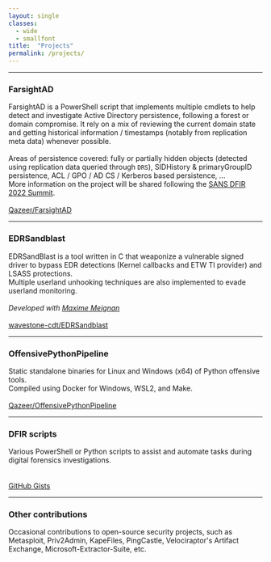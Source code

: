 ```yaml
---
layout: single
classes:
  - wide
  - smallfont
title:  "Projects"
permalink: /projects/
---
```


--------------------------------------------------------------------------------

### FarsightAD

FarsightAD is a PowerShell script that implements multiple cmdlets to
help detect and investigate Active Directory persistence, following a forest or
domain compromise. It rely on a mix of reviewing the current domain state and
getting historical information / timestamps (notably from replication meta
data) whenever possible.​
<br><br> Areas of persistence covered: fully or partially hidden objects
(detected using replication data queried through `DRS`), SIDHistory &
primaryGroupID persistence, ACL / GPO / AD CS / Kerberos based persistence, ...
<br> More information on the project will be shared following the
[SANS DFIR 2022 Summit](https://www.sans.org/cyber-security-training-events/digital-forensics-summit-2022/).
<br><br>
<i class="fab fa-fw fa-github" aria-hidden="true"></i> [Qazeer/FarsightAD](https://github.com/Qazeer/FarsightAD)

--------------------------------------------------------------------------------

### EDRSandblast

EDRSandBlast is a tool written in C that weaponize a vulnerable signed driver
to bypass EDR detections (Kernel callbacks and ETW TI provider) and LSASS
protections. <br>
Multiple userland unhooking techniques are also implemented to evade userland
monitoring.
<br><br> *Developed with [Maxime Meignan](https://twitter.com/th3m4ks)*
<br><br>
<i class="fab fa-fw fa-github" aria-hidden="true"></i> [wavestone-cdt/EDRSandblast](https://github.com/wavestone-cdt/EDRSandblast)

--------------------------------------------------------------------------------

### OffensivePythonPipeline

Static standalone binaries for Linux and Windows (x64) of Python offensive
tools. <br>
Compiled using Docker for Windows, WSL2, and Make.
<br><br>
<i class="fab fa-fw fa-github" aria-hidden="true"></i> [Qazeer/OffensivePythonPipeline](https://github.com/Qazeer/OffensivePythonPipeline)

--------------------------------------------------------------------------------

### DFIR scripts

Various PowerShell or Python scripts to assist and automate tasks during
digital forensics investigations. <br>
<br><br>
<i class="fab fa-fw fa-github" aria-hidden="true"></i> [GitHub Gists](https://gist.github.com/Qazeer)

--------------------------------------------------------------------------------

### Other contributions

Occasional contributions to open-source security projects, such as Metasploit,
Priv2Admin, KapeFiles, PingCastle, Velociraptor's Artifact Exchange,
Microsoft-Extractor-Suite, etc.
